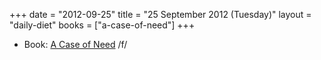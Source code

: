 +++
date = "2012-09-25"
title = "25 September 2012 (Tuesday)"
layout = "daily-diet"
books = ["a-case-of-need"]
+++

<ul>
<li class="entry Book">Book: <a href="/books/a-case-of-need">A Case of Need</a> /f/</li>
</ul>